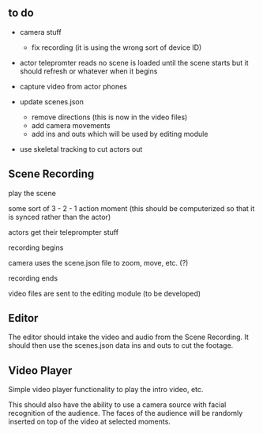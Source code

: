 ## to do

- camera stuff

  - fix recording (it is using the wrong sort of device ID)

- actor telepromter reads no scene is loaded until the scene starts but it should refresh or whatever when it begins

- capture video from actor phones

- update scenes.json

  - remove directions (this is now in the video files)
  - add camera movements
  - add ins and outs which will be used by editing module

- use skeletal tracking to cut actors out

## Scene Recording

play the scene

some sort of 3 - 2 - 1 action moment (this should be computerized so that it is synced rather than the actor)

actors get their teleprompter stuff

recording begins

camera uses the scene.json file to zoom, move, etc. (?)

recording ends

video files are sent to the editing module (to be developed)

## Editor

The editor should intake the video and audio from the Scene Recording. It should then use the scenes.json data ins and outs to cut the footage.

## Video Player

Simple video player functionality to play the intro video, etc.

This should also have the ability to use a camera source with facial recognition of the audience. The faces of the audience will be randomly inserted on top of the video at selected moments.
